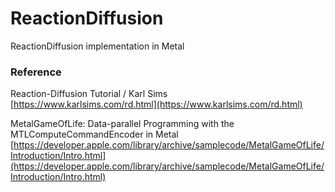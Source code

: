 # ReactionDiffusion

ReactionDiffusion implementation in Metal

### Reference

Reaction-Diffusion Tutorial / Karl Sims    
[https://www.karlsims.com/rd.html](https://www.karlsims.com/rd.html)

MetalGameOfLife: Data-parallel Programming with the MTLComputeCommandEncoder in Metal   
[https://developer.apple.com/library/archive/samplecode/MetalGameOfLife/Introduction/Intro.html](https://developer.apple.com/library/archive/samplecode/MetalGameOfLife/Introduction/Intro.html)


